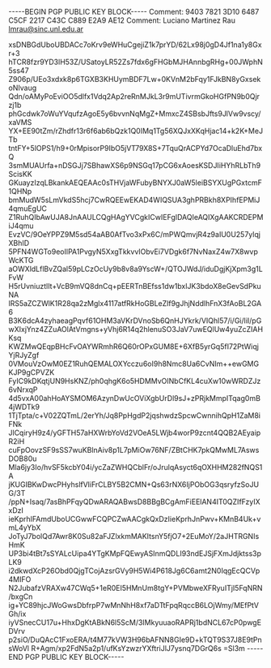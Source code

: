 -----BEGIN PGP PUBLIC KEY BLOCK-----
Comment: 9403 7821 3D10 6487 C5CF  2217 C43C C889 E2A9 AE12
Comment: Luciano Martinez Rau <lmrau@sinc.unl.edu.ar>

xsDNBGdUboUBDACc7oKrv9eWHuCgejiZ1k7prYD/62Lx98j0gD4Jf1na1y8Gxr+3
hTCR8fzr9YD3lH53Z/USatoyLR52Zs7fdx6gFHGbMJHAnnbgRHg+00JWphN5ss47
Z906p/UEo3xdxk8p6TGXB3KHUymBDF7Lw+0KVnM2bFqy1FJkBN8yGxsekoNIvaug
Qdn/oAMyPoEviOO5dlfx1Vdq2Ap2reRnMJkL3r9mUTivrmGkoHGfPN9b0Qjrzj1b
phGcdwk7oWuYVqufzAgoE5y6bvvnNqMgZ+MmxcZ4SBsbJfts9JlVw9vscy/xaVMS
YX+EE90tZm/rZhdfr13r6f6ab6bQzk1Q0IMq1Tg56XQJxXKqHjac14+k2K+MeJTb
tntFY+5lOPS1/h9+0rMpisorP9IbO5jVT79X8S+7TquQrACPYd7OcaDluEhd7bxQ
3smMUAUrfa+nDSGJj7SBhawXS6p9NSGq17pCG6xAoesKSDJIiHYhRLbTh9ScisKK
GKuayzIzqLBkankAEQEAAc0sTHVjaWFubyBNYXJ0aW5leiBSYXUgPGxtcmF1QHNp
bmMudW5sLmVkdS5hcj7CwRQEEwEKAD4WIQSUA3ghPRBkh8XPIhfEPMiJ4qmuEgUC
Z1RuhQIbAwUJA8JnAAULCQgHAgYVCgkICwIEFgIDAQIeAQIXgAAKCRDEPMiJ4qmu
EvzVC/9OeYPPZ9M5sd54aAB0AfTvo3xPx6C/mPWQmvjR4z9aIU0U257ylqjXBhID
5PFN4WGTo9eoIlPA1PvgyN5XxgTkkvvIObvEi7VDgk6f7NvNaxZ4w7X8wvpWcKTG
aOWXldLflBvZQal59pLCzOcUy9b8v8a9YscW+/QTOJWdJ/iduDgjKjXpm3g1LFvW
H5rUvniuztlIt+VcB9mVQ8dnCq+pEERTnBEfss1dw1bxlJK3bdoX8eGevSdPkuNA
lRS5aZCZWlK1R28qa2zMglx4117atfRkHoGBLeZlf9gJhjNddlhFnX3fAoBL2GA6
B3K6dcA4zyhaeagPqvf61OHM3aVKrDVnoSb6QnHJYkrk/VIQhl57/i/Gi/liI/pG
wXIxjYnz4ZZuAOlAtVmgns+yVhj6R14q2hlenuSO3JaV7uwEQlUw4yuZcZIAHKsq
KWZMwQEqpBHcFvOAYWRmhR6Q60rOPxGUM8E+6XfB5yrGq5fI72PtWiqjYjRJyZgf
0VMouVzOwM0EZ1RuhQEMALOXYcczu6oI9h8Nmc8Ua6CvNIm++ewGMGKJP9gCPVZK
FyIC9kDKqtjUN9HsKNZ/ph0qhgK6o5HDMMvOINbCfKL4cuXw10wWRDZJz6vNrxqP
4d5vxA00ahHoAYSMOM6AzynDwUcOViXgbUrDl9sJ+zPRjkMmpITqag0mB4jWDTk9
1TjTpta/c+V02ZQTmL/2erYh/Jq8PpHgdP2jqshwdzSpcwCwnnihQpH1ZaM8iFNk
JlCqiryH9z4/yGFTH57aHXWrbYoVd2VOeA5LWjb4worP9zcnt4QQB2AEyaipR2iH
cuFpOovzSF9sSS7wuKBlnAiv8p1L7pMiOw76NF/ZBtCHK7pkQMwML7AswsDOB80u
Mla6jy3Io/hvSF5kcbY04i/ycZaZWHQCblFr/oJrulqAsyct6qOXHHM282fNQS1A
jKUGIBKwDwcPHyhslfVliFrCLBY5B2CMN+Qs63rNX6IjPObOG3qsryfzSoJUG/3T
/ppN+Isaq/7asBhPFqyQDwARAQABwsD8BBgBCgAmFiEElAN4IT0QZIfFzyIXxDzI
ieKprhIFAmdUboUCGwwFCQPCZwAACgkQxDzIieKprhJnPwv+KMnB4Uk+vmL4yYbX
JoTyJ7bolQd7Awr8K0Su82aFJZlxkmMAKItsnY5fjO7+2EuMoY/2aJHTRGNIsHmK
UP3bi4tBt7sSYALcUipa4YTgKMpFQEwyASInmQDLI93ndEJSjFXmJdjktss3pLK9
i2dkwdXcP26Obd0QjgTCojAzsrGVy9H5Wi4P618Jg6C6amt2N0IqgEcQCVp4MIFO
N2JubafzVRAXw47CWq5+1eR0EI5HMnUm8tgY+PVMbweXFRyuITjI5FqNRN/bxgCn
ig+YC89hjcJWoGwsDbfrpP7wMnNhH8xf7aDTtFpqRqccB6LOjWmy/MEfPtVGh/ix
iyVSnecCU17u+HhxDgKtABkN6l5ScM/3IMkyuuaoRAPRj1bdNCL67cP0pwgEDVrv
p2siO/DuQAcC1FxoERA/t4M77kVW3H96bAFNN8GIe9D+kTQT9S37J8E9tPnsWoVl
R+Agm/xp2FdN5a2p1/ufKsYzwzrYXftriJlJ7ysnq7DGrQ6s
=Sl3m
-----END PGP PUBLIC KEY BLOCK-----
